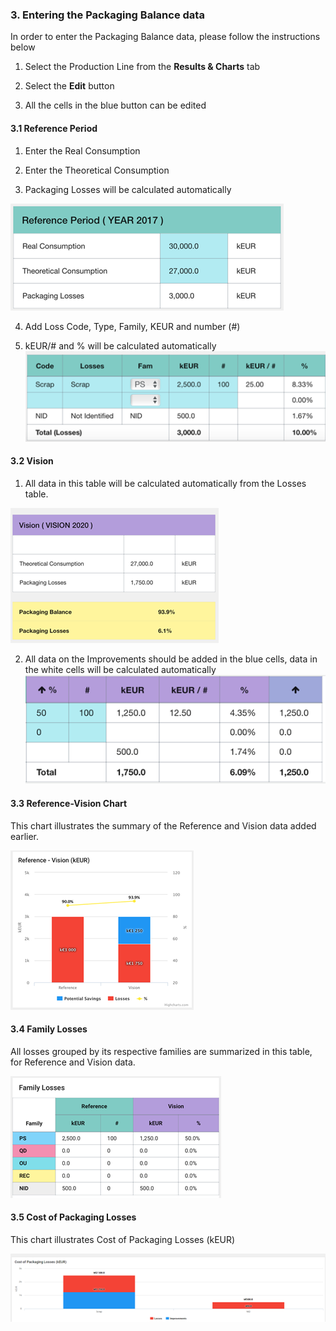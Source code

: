### 3. Entering the Packaging Balance data

In order to enter the Packaging Balance data, please follow the instructions below

1.	Select the Production Line from the **Results & Charts** tab

2.	Select the **Edit** button 

3.	All the cells in the blue button can be edited



#### 3.1 Reference Period

1.	Enter the Real Consumption

2.	Enter the Theoretical Consumption 

3.	Packaging Losses will be calculated automatically

![](/assets/import71.png) 

4.	Add Loss Code, Type, Family, KEUR and number \(\#\)

5.	kEUR/\# and % will be calculated automatically 
![](/assets/import72.png) 

#### 3.2 Vision 

1.	All data in this table will be calculated automatically from the Losses table.

![](/assets/import73.png) 

2.	All data on the Improvements should be added in the blue cells, data in the white cells will be calculated automatically
![](/assets/import74.png) 

#### 3.3 Reference-Vision Chart

This chart illustrates the summary of the Reference and Vision data added earlier. 

![](/assets/import75.png) 

#### 3.4 Family Losses 

All losses grouped by its respective families are summarized in this table, for Reference and Vision data. 


![](/assets/import76.png)

#### 3.5 Cost of Packaging Losses 

This chart illustrates Cost of Packaging Losses \(kEUR\) 

![](/assets/import77.png)

 







